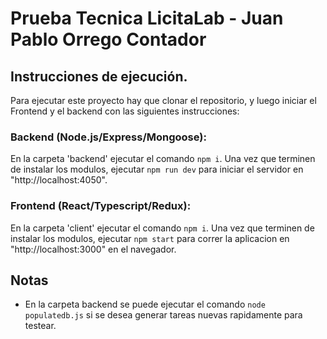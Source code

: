 # Prueba Tecnica LicitaLab - Juan Pablo Orrego Contador

## Instrucciones de ejecución.

Para ejecutar este proyecto hay que clonar el repositorio, y luego iniciar el Frontend y el backend con las siguientes instrucciones:

### Backend (Node.js/Express/Mongoose):

En la carpeta 'backend' ejecutar el comando `npm i`. Una vez que terminen de instalar los modulos, ejecutar `npm run dev` para iniciar el servidor en "http://localhost:4050".

### Frontend (React/Typescript/Redux):

En la carpeta 'client' ejecutar el comando `npm i`. Una vez que terminen de instalar los modulos, ejecutar `npm start` para correr la aplicacion en "http://localhost:3000" en el navegador.

## Notas

- En la carpeta backend se puede ejecutar el comando `node populatedb.js` si se desea generar tareas nuevas rapidamente para testear.
